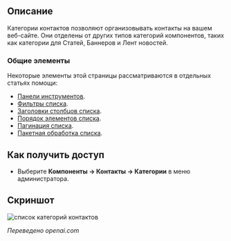 <!-- Filename: Help4.x:Contacts:_Categories / Display title: Контакты: Категории -->

## Описание

Категории контактов позволяют организовывать контакты на вашем веб-сайте. Они отделены от других типов категорий компонентов, таких как категории для Статей, Баннеров и Лент новостей.

### Общие элементы

Некоторые элементы этой страницы рассматриваются в отдельных статьях помощи:

* [Панели инструментов](jdocmanual?article=help/common-elements/toolbars).
* [Фильтры списка](jdocmanual?article=help/common-elements/list-filters).
* [Заголовки столбцов списка](jdocmanual?article=help/common-elements/list-column-headers).
* [Порядок элементов списка](jdocmanual?article=help/common-elements/list-ordering).
* [Пагинация списка](jdocmanual?article=help/common-elements/list-pagination).
* [Пакетная обработка списка](jdocmanual?article=help/common-elements/list-batch-process).

## Как получить доступ

- Выберите **Компоненты → Контакты → Категории** в меню администратора.

## Скриншот

![список категорий контактов](../../../ru/images/contacts/contacts-categories-list.png)

*Переведено openai.com*

